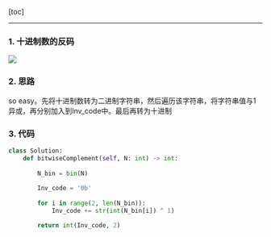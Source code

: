 [toc]

---

### 1. 十进制数的反码

![](https://i.loli.net/2019/12/28/6zdbpCRmilQtOwZ.jpg)

### 2. 思路

so easy。先将十进制数转为二进制字符串，然后遍历该字符串，将字符串值与1异或，再分别加入到Inv_code中。最后再转为十进制

### 3. 代码

```python
class Solution:
    def bitwiseComplement(self, N: int) -> int:
        
        N_bin = bin(N)
        
        Inv_code = '0b'
        
        for i in range(2, len(N_bin)):
            Inv_code += str(int(N_bin[i]) ^ 1)

        return int(Inv_code, 2)
```

